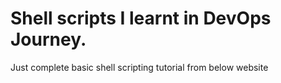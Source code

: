 # Shell scripts I learnt in DevOps Journey.
Just complete basic shell scripting tutorial from below website
